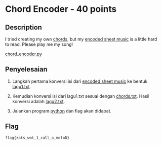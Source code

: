 # Chord Encoder - 40 points
## Description

I tried creating my own [chords](./chords.txt), but my [encoded sheet music](./notes.txt) is a little hard to read. Please play me my song!

[chord_encoder.py](./chord_encoder.py)

## Penyelesaian

1. Langkah pertama konversi isi dari [encoded sheet music](./notes.txt) ke bentuk [lagu1.txt](./lagu1.txt). 

2. Kemudian konversi isi dari lagu1.txt sesuai dengan [chords.txt](./chords.txt).
Hasil konversi adalah [lagu2.txt](./lagu2.txt).

3. Jalankan program [python](./chord_encoder.py) dan flag akan didapat.

## Flag

```
flag{zats_wot_1_call_a_meloD}
```
